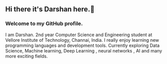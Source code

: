 ## Hi there it's Darshan here.👋
### Welcome to my GitHub profile.

I am Darshan. 2nd year Computer Science and Engineering student at Vellore Institute of Technology, Channai, India. I really enjoy learning new programming languages and development tools. Currently exploring Data Science, Machine learning, Deep Learning , neural networks , AI and many more exciting fields.


